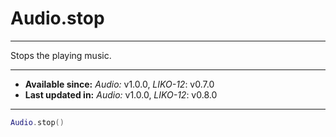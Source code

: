 # Audio.stop
---

Stops the playing music.

---

* **Available since:** _Audio:_ v1.0.0, _LIKO-12_: v0.7.0
* **Last updated in:** _Audio:_ v1.0.0, _LIKO-12_: v0.8.0

---

```lua
Audio.stop()
```
